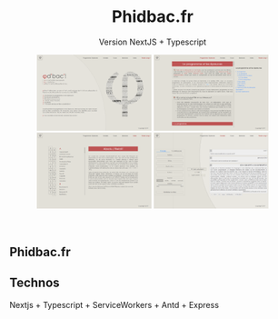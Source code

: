 <p>
<h1 align="center">Phidbac.fr</h1>
<p align="center">
Version NextJS + Typescript</p>

<p align="center" ><img width="40%" src="./docs/Accueil.png"> <img width="40%" src="./docs/Cours.png"><img width="40%" src="./docs/Index.png"> <img width="40%" src="./docs/Sujets.png"></p>
<br/>

## Phidbac.fr

## Technos

Nextjs + Typescript + ServiceWorkers + Antd + Express